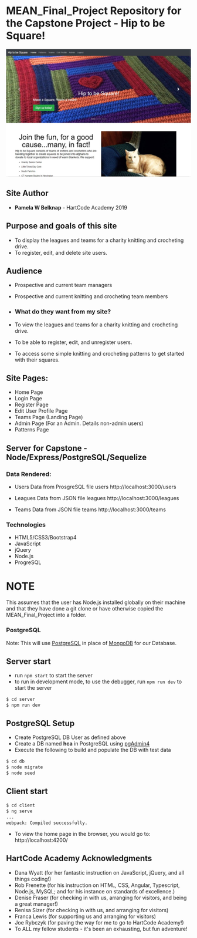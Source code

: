 # MEAN_Final_Project Repository for the Capstone Project - Hip to be Square!

![IndexPage](client/src/assets/img/sitescreenshot.jpg?raw=true "IndexPage")

## Site Author
* **Pamela W Belknap** - HartCode Academy 2019

## Purpose and goals of this site
- To display the leagues and teams for a charity knitting and crocheting drive.
- To register, edit, and delete site users. 

## Audience
- Prospective and current team managers
- Prospective and current knitting and crocheting team members  

- ### What do they want from my site?
- To view the leagues and teams for a charity knitting and crocheting drive.
- To be able to register, edit, and unregister users.
- To access some simple knitting and crocheting patterns to get started with their squares.

## Site Pages:
- Home Page
- Login Page
- Register Page
- Edit User Profile Page
- Teams Page (Landing Page)
- Admin Page (For an Admin.  Details non-admin users)
- Patterns Page

## Server for Capstone - Node/Express/PostgreSQL/Sequelize

### Data Rendered:

- Users Data from ProsgreSQL file users
http://localhost:3000/users

- Leagues Data from JSON file leagues
http://localhost:3000/leagues

- Teams Data from JSON file teams
http://localhost:3000/teams

### Technologies
- HTML5/CSS3/Bootstrap4
- JavaScript
- jQuery
- Node.js
- ProgreSQL

# NOTE
This assumes that the user has Node.js installed globally on their machine and that they have done a git clone or have otherwise copied the MEAN_Final_Project into a folder.

### PostgreSQL

Note: This will use [PostgreSQL](https://www.postgresql.org/) in place of [MongoDB](https://www.mongodb.com/) for our Database. 

## Server start
+ run ```npm start``` to start the server
+ to run in development mode, to use the debugger, run ```npm run dev``` to start the server

```
$ cd server
$ npm run dev 
```

## PostgreSQL Setup
+ Create PostgreSQL DB User as defined above
+ Create a DB named **hca** in PostgreSQL using [pgAdmin4](http://127.0.0.1:49799/browser/)
+ Execute the following to build and populate the DB with test data
```
$ cd db
$ node migrate
$ node seed
```

## Client start

```
$ cd client
$ ng serve
...
webpack: Compiled successfully.
```
- To view the home page in the browser, you would go to:
http://localhost:4200/


## HartCode Academy Acknowledgments

* Dana Wyatt (for her fantastic instruction on JavaScript, jQuery, and all things coding!)
* Rob Frenette (for his instruction on HTML, CSS, Angular, Typescript, Node.js, MySQL; and for his instance on standards of excellence.)
* Denise Fraser (for checking in with us, arranging for visitors, and being a great manager!)
* Renisa Sizer (for checking in with us, and arranging for visitors)
* Franca Lewis (for supporting us and arranging for visitors)
* Joe Rybczyk (for paving the way for me to go to HartCode Academy!)
* To ALL my fellow students - it's been an exhausting, but fun adventure!




